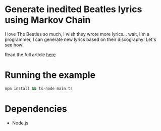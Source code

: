 # Generate inedited Beatles lyrics using Markov Chain

I love The Beatles so much, I wish they wrote more lyrics... wait, I'm a programmer, I can generate new lyrics based on their discography! Let's see how!

Read the full article [here](https://www.hackdoor.io/articles/generate-inedited-beatles-lyrics-using-markov-chain-e1422d23c46e)

# Running the example

```bash
npm install && ts-node main.ts
```

# Dependencies

- Node.js